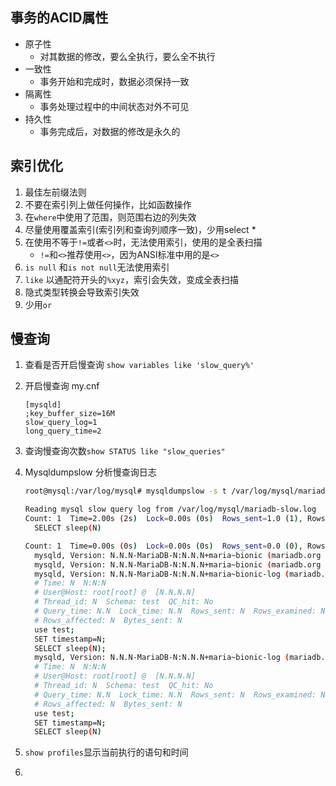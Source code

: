 ## 事务的ACID属性

- 原子性
  - 对其数据的修改，要么全执行，要么全不执行
- 一致性
  - 事务开始和完成时，数据必须保持一致
- 隔离性
  - 事务处理过程中的中间状态对外不可见
- 持久性
  - 事务完成后，对数据的修改是永久的

## 索引优化

1. 最佳左前缀法则
2. 不要在索引列上做任何操作，比如函数操作
3. 在`where`中使用了范围，则范围右边的列失效
4. 尽量使用覆盖索引(索引列和查询列顺序一致)，少用select *
5. 在使用不等于`!=`或者`<>`时，无法使用索引，使用的是全表扫描
   - `!=`和`<>`推荐使用`<>`，因为ANSI标准中用的是`<>` 
6. `is null` 和`is not null`无法使用索引
7. `like` 以通配符开头的`%xyz`，索引会失效，变成全表扫描
8. 隐式类型转换会导致索引失效
9. 少用`or`

## 慢查询

1. 查看是否开启慢查询 `show variables like 'slow_query%'`

2. 开启慢查询 my.cnf

   ```mysql
   [mysqld]
   ;key_buffer_size=16M
   slow_query_log=1 
   long_query_time=2
   ```

3. 查询慢查询次数`show STATUS like "slow_queries"`

4. Mysqldumpslow 分析慢查询日志

   ```bash
   root@mysql:/var/log/mysql# mysqldumpslow -s t /var/log/mysql/mariadb-slow.log
   
   Reading mysql slow query log from /var/log/mysql/mariadb-slow.log
   Count: 1  Time=2.00s (2s)  Lock=0.00s (0s)  Rows_sent=1.0 (1), Rows_examined=0.0 (0), Rows_affected=0.0 (0), root[root]@[172.16.238.1]
     SELECT sleep(N)
   
   Count: 1  Time=0.00s (0s)  Lock=0.00s (0s)  Rows_sent=0.0 (0), Rows_examined=0.0 (0), Rows_affected=0.0 (0), 0users@0hosts
     mysqld, Version: N.N.N-MariaDB-N:N.N.N+maria~bionic (mariadb.org binary distribution). started with:
     mysqld, Version: N.N.N-MariaDB-N:N.N.N+maria~bionic (mariadb.org binary distribution). started with:
     mysqld, Version: N.N.N-MariaDB-N:N.N.N+maria~bionic-log (mariadb.org binary distribution). started with:
     # Time: N  N:N:N
     # User@Host: root[root] @  [N.N.N.N]
     # Thread_id: N  Schema: test  QC_hit: No
     # Query_time: N.N  Lock_time: N.N  Rows_sent: N  Rows_examined: N
     # Rows_affected: N  Bytes_sent: N
     use test;
     SET timestamp=N;
     SELECT sleep(N);
     mysqld, Version: N.N.N-MariaDB-N:N.N.N+maria~bionic-log (mariadb.org binary distribution). started with:
     # Time: N  N:N:N
     # User@Host: root[root] @  [N.N.N.N]
     # Thread_id: N  Schema: test  QC_hit: No
     # Query_time: N.N  Lock_time: N.N  Rows_sent: N  Rows_examined: N
     # Rows_affected: N  Bytes_sent: N
     use test;
     SET timestamp=N;
     SELECT sleep(N)
   
   ```

5. `show profiles`显示当前执行的语句和时间

6. 
